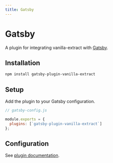 ```yaml
---
title: Gatsby
---
```


# Gatsby

A plugin for integrating vanilla-extract with [Gatsby](https://www.gatsbyjs.com).

## Installation

```bash
npm install gatsby-plugin-vanilla-extract
```

## Setup

Add the plugin to your Gatsby configuration.

```js
// gatsby-config.js

module.exports = {
  plugins: [`gatsby-plugin-vanilla-extract`]
};
```

## Configuration

See [plugin documentation](https://github.com/gatsby-uc/plugins/tree/main/packages/gatsby-plugin-vanilla-extract).
